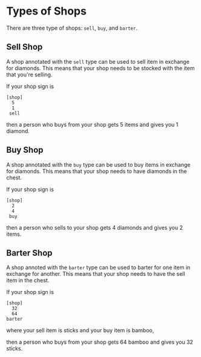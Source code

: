 # Types of Shops

There are three type of shops: `sell`, `buy`, and `barter`.

## Sell Shop

A shop annotated with the `sell` type can be used to sell item in
exchange for diamonds.  This means that your shop needs to be stocked
with the item that you're selling.

If your shop sign is

```
[shop]
  5
  1
 sell
```

then a person who buys from your shop gets 5 items and gives you 1
diamond.

## Buy Shop

A shop annotated with the `buy` type can be used to buy items in
exchange for diamonds.  This means that your shop needs to have
diamonds in the chest.

If your shop sign is

```
[shop]
  2
  4
 buy
```

then a person who sells to your shop gets 4 diamonds and gives you 2
items.

## Barter Shop

A shop annoted with the `barter` type can be used to barter for one item
in exchange for another.  This means that your shop needs to have the
sell item in the chest.

If your shop sign is

```
[shop]
  32
  64
barter
```

where your sell item is sticks and your buy item is bamboo,

then a person who buys from your shop gets 64 bamboo and gives you 32
sticks.
